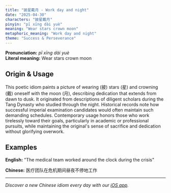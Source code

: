```yaml
---
title: "披星戴月 - Work day and night"
date: "2025-04-30"
characters: "披星戴月"
pinyin: "pī xīng dài yuè"
meaning: "Wear stars crown moon"
metaphoric_meaning: "Work day and night"
theme: "Success & Perseverance"
---
```


**Pronunciation:** *pī xīng dài yuè*  
**Literal meaning:** Wear stars crown moon

## Origin & Usage

This poetic idiom paints a picture of wearing (披) stars (星) and crowning (戴) oneself with the moon (月), describing dedication that extends from dawn to dusk. It originated from descriptions of diligent scholars during the Tang Dynasty who studied through the night. Historical records note how successful imperial examination candidates would often maintain such demanding schedules. Contemporary usage honors those who work tirelessly toward their goals, particularly in academic or professional pursuits, while maintaining the original's sense of sacrifice and dedication without glorifying overwork.

## Examples

**English:** "The medical team worked around the clock during the crisis"

**Chinese:** 医疗团队在危机期间昼夜不停地工作

---

*Discover a new Chinese idiom every day with our [iOS app](https://apps.apple.com/us/app/daily-chinese-idioms/id6670238264).*
